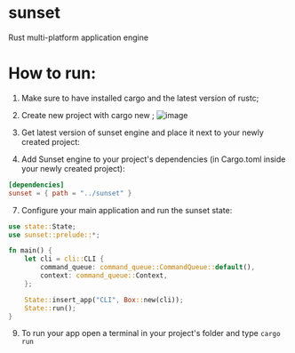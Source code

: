 # sunset
Rust multi-platform application engine

# How to run: 
1. Make sure to have installed cargo and the latest version of rustc;
2. Create new project with cargo new <proj-name>;
![image](https://github.com/angelG02/sunset/assets/112871889/3d17bc11-59e3-42e8-96b3-76aad7012444)
3. Get latest version of sunset engine and place it next to your newly created project:



5. Add Sunset engine to your project's dependencies (in Cargo.toml inside your newly created project):
```Toml
[dependencies]
sunset = { path = "../sunset" }
```

7. Configure your main application and run the sunset state:
```Rust
use state::State;
use sunset::prelude::*;

fn main() {
    let cli = cli::CLI {
        command_queue: command_queue::CommandQueue::default(),
        context: command_queue::Context,
    };

    State::insert_app("CLI", Box::new(cli));
    State::run();
}

```

9. To run your app open a terminal in your project's folder and type `cargo run`
